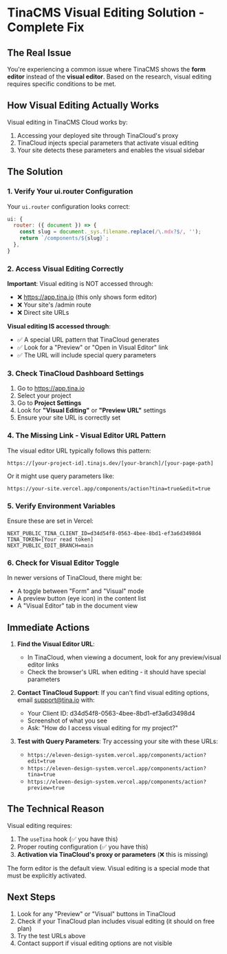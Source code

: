 # TinaCMS Visual Editing Solution - Complete Fix

## The Real Issue

You're experiencing a common issue where TinaCMS shows the **form editor** instead of the **visual editor**. Based on the research, visual editing requires specific conditions to be met.

## How Visual Editing Actually Works

Visual editing in TinaCMS Cloud works by:
1. Accessing your deployed site through TinaCloud's proxy
2. TinaCloud injects special parameters that activate visual editing
3. Your site detects these parameters and enables the visual sidebar

## The Solution

### 1. Verify Your ui.router Configuration

Your `ui.router` configuration looks correct:

```javascript
ui: {
  router: ({ document }) => {
    const slug = document._sys.filename.replace(/\.mdx?$/, '');
    return `/components/${slug}`;
  },
}
```

### 2. Access Visual Editing Correctly

**Important**: Visual editing is NOT accessed through:
- ❌ https://app.tina.io (this only shows form editor)
- ❌ Your site's /admin route
- ❌ Direct site URLs

**Visual editing IS accessed through**:
- ✅ A special URL pattern that TinaCloud generates
- ✅ Look for a "Preview" or "Open in Visual Editor" link
- ✅ The URL will include special query parameters

### 3. Check TinaCloud Dashboard Settings

1. Go to https://app.tina.io
2. Select your project
3. Go to **Project Settings**
4. Look for **"Visual Editing"** or **"Preview URL"** settings
5. Ensure your site URL is correctly set

### 4. The Missing Link - Visual Editor URL Pattern

The visual editor URL typically follows this pattern:
```
https://[your-project-id].tinajs.dev/[your-branch]/[your-page-path]
```

Or it might use query parameters like:
```
https://your-site.vercel.app/components/action?tina=true&edit=true
```

### 5. Verify Environment Variables

Ensure these are set in Vercel:
```
NEXT_PUBLIC_TINA_CLIENT_ID=d34d54f8-0563-4bee-8bd1-ef3a6d3498d4
TINA_TOKEN=[Your read token]
NEXT_PUBLIC_EDIT_BRANCH=main
```

### 6. Check for Visual Editor Toggle

In newer versions of TinaCloud, there might be:
- A toggle between "Form" and "Visual" mode
- A preview button (eye icon) in the content list
- A "Visual Editor" tab in the document view

## Immediate Actions

1. **Find the Visual Editor URL**:
   - In TinaCloud, when viewing a document, look for any preview/visual editor links
   - Check the browser's URL when editing - it should have special parameters

2. **Contact TinaCloud Support**:
   If you can't find visual editing options, email support@tina.io with:
   - Your Client ID: d34d54f8-0563-4bee-8bd1-ef3a6d3498d4
   - Screenshot of what you see
   - Ask: "How do I access visual editing for my project?"

3. **Test with Query Parameters**:
   Try accessing your site with these URLs:
   - `https://eleven-design-system.vercel.app/components/action?edit=true`
   - `https://eleven-design-system.vercel.app/components/action?tina=true`
   - `https://eleven-design-system.vercel.app/components/action?preview=true`

## The Technical Reason

Visual editing requires:
1. The `useTina` hook (✅ you have this)
2. Proper routing configuration (✅ you have this)
3. **Activation via TinaCloud's proxy or parameters** (❌ this is missing)

The form editor is the default view. Visual editing is a special mode that must be explicitly activated.

## Next Steps

1. Look for any "Preview" or "Visual" buttons in TinaCloud
2. Check if your TinaCloud plan includes visual editing (it should on free plan)
3. Try the test URLs above
4. Contact support if visual editing options are not visible 